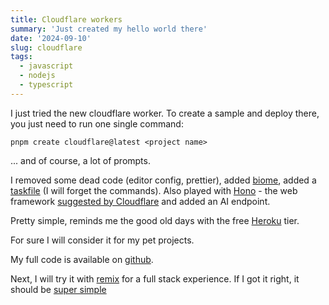 ```yaml
---
title: Cloudflare workers
summary: 'Just created my hello world there'
date: '2024-09-10'
slug: cloudflare
tags:
  - javascript
  - nodejs
  - typescript
---
```


I just tried the new cloudflare worker. To create a sample and deploy there, you just need to run one single command:

```
pnpm create cloudflare@latest <project name>
```

... and of course, a lot of prompts.

I removed some dead code (editor config, prettier), added [biome](https://biomejs.dev/), added a [taskfile](https://taskfile.dev/) (I will forget the commands). Also played with [Hono](https://github.com/honojs/hono) - the web framework [suggested by Cloudflare](https://www.youtube.com/watch?v=H7Qe96fqg1M) and added an AI endpoint.

Pretty simple, reminds me the good old days with the free [Heroku](https://www.heroku.com/) tier.

For sure I will consider it for my pet projects.

My full code is available on [github](https://github.com/adamatti/learn-cf-worker).

Next, I will try it with [remix](https://remix.run/) for a full stack experience. If I got it right, it should be [super simple](https://hono.dev/examples/with-remix)
